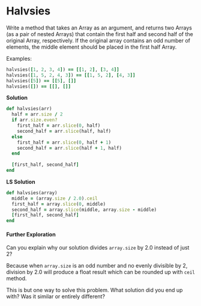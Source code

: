 # Halvsies

Write a method that takes an Array as an argument, and returns two Arrays (as a pair of nested Arrays) that contain the first half and second half of the original Array, respectively. If the original array contains an odd number of elements, the middle element should be placed in the first half Array.

Examples:

```ruby
halvsies([1, 2, 3, 4]) == [[1, 2], [3, 4]]
halvsies([1, 5, 2, 4, 3]) == [[1, 5, 2], [4, 3]]
halvsies([5]) == [[5], []]
halvsies([]) == [[], []]
```

**Solution**

```ruby
def halvsies(arr)
  half = arr.size / 2
  if arr.size.even?
    first_half = arr.slice(0, half)
    second_half = arr.slice(half, half)
  else
    first_half = arr.slice(0, half + 1)
    second_half = arr.slice(half + 1, half)
  end
  
  [first_half, second_half]
end
```

**LS Solution**

```ruby
def halvsies(array)
  middle = (array.size / 2.0).ceil
  first_half = array.slice(0, middle)
  second_half = array.slice(middle, array.size - middle)
  [first_half, second_half]
end
```

#### Further Exploration

Can you explain why our solution divides `array.size` by 2.0 instead of just 2?

Because when `array.size` is an odd number and no evenly divisible by 2, division by 2.0 will produce a float result which can be rounded up with `ceil` method.

This is but one way to solve this problem. What solution did you end up with? Was it similar or entirely different?